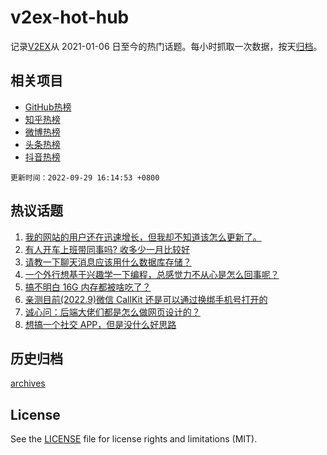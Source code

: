 # v2ex-hot-hub

 记录[V2EX](https://www.v2ex.com/)从 2021-01-06 日至今的热门话题。每小时抓取一次数据，按天[归档](archives)。
 
 ## 相关项目

- [GitHub热榜](https://github.com/snaildev/github-hot-hub)
- [知乎热榜](https://github.com/snaildev/zhihu-hot-hub)
- [微博热榜](https://github.com/snaildev/weibo-hot-hub)
- [头条热榜](https://github.com/snaildev/toutiao-hot-hub)
- [抖音热榜](https://github.com/snaildev/douyin-hot-hub)


 `更新时间：2022-09-29 16:14:53 +0800`

## 热议话题

1. [我的网站的用户还在迅速增长，但我却不知道该怎么更新了。](https://www.v2ex.com/t/883669)
1. [有人开车上班带同事吗? 收多少一月比较好](https://www.v2ex.com/t/883740)
1. [请教一下聊天消息应该用什么数据库存储？](https://www.v2ex.com/t/883731)
1. [一个外行想基于兴趣学一下编程，总感觉力不从心是怎么回事呢？](https://www.v2ex.com/t/883647)
1. [搞不明白 16G 内存都被啥吃了？](https://www.v2ex.com/t/883648)
1. [亲测目前(2022.9)微信 CallKit 还是可以通过换绑手机号打开的](https://www.v2ex.com/t/883620)
1. [诚心问：后端大佬们都是怎么做网页设计的？](https://www.v2ex.com/t/883733)
1. [想搞一个社交 APP，但是没什么好思路](https://www.v2ex.com/t/883737)

## 历史归档

[archives](archives)

## License

See the [LICENSE](LICENSE) file for license rights and limitations (MIT).
